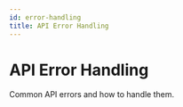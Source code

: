 ```yaml
---
id: error-handling
title: API Error Handling
---
```


# API Error Handling

Common API errors and how to handle them.
